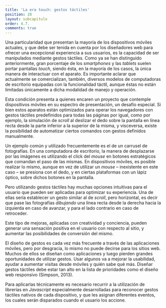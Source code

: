 ```yaml
---
title: 'La era touch: gestos táctiles'
position: 28
layout: subcapitulo
order: 4.7.
comments: true
---
```


Una particularidad que presentan la mayoría de los dispositivos móviles actuales, y que debe ser tenida en cuenta por los diseñadores web para ofrecer una excepcional experiencia a sus usuarios, es la capacidad de ser manipulados mediante gestos táctiles. Como ya se han distinguido anteriormente, gran porcentaje de los _smartphones_ y las _tablets_ suelen portar pantallas _touch_, siendo ésta, en la mayoría de los casos, la única manera de interactuar con el aparato. Es importante aclarar que actualmente se comercializan, también, diversos modelos de computadoras de escritorio equipadas con la funcionalidad táctil, aunque éstas no están limitadas únicamente a dicha modalidad de manejo y operación.

Esta condición presenta a quienes encaren un proyecto que contemple dispositivos móviles en su espectro de presentación, un desafío especial. Si bien estos aparatos están optimizados para operar los navegadores con gestos táctiles predefinidos para todas las páginas por igual, como por ejemplo, la simulación de _scroll_ al deslizar el dedo sobre la pantalla en línea recta desde la parte inferior a la superior de la misma, y visceversa, existe la posibilidad de automatizar ciertos comandos con gestos definidos manualmente.

Un ejemplo común y utilizado frecuentemente es el de un carrusel de fotografías. En una computadora de escritorio, la manera de desplazarse por las imágenes es utilizando el click del _mouse_ en botones estratégicos que comandan el paso de las mismas. En dispositivos móviles, es posible realizar lo mismo, aunque en vez de utilizar un _mouse_ – inexistente en este caso – se presiona con el dedo, y en ciertas plataformas con un lápiz óptico, sobre dichos botones en la pantalla.

Pero utilizando gestos táctiles hay muchas opciones intuitivas para el usuario que pueden ser aplicadas para optimizar su experiencia. Una de ellas sería establecer un gesto similar al de _scroll_, pero horizontal, es decir que pase las fotografías _dibujando_ una línea recta desde la derecha hacia la izquierda en caso de avanzar, y para el lado contrario en caso de retroceder.

Este tipo de mejoras, aplicadas con creatividad y conciencia, pueden generar una sensación positiva en el usuario con respecto al sitio, y aumentar las posibilidades de conversión del mismo.

El diseño de gestos es cada vez más frecuente a través de las aplicaciones móviles, pero por desgracia, lo mismo no puede decirse para los sitios web. Muchos de ellos se diseñan como aplicaciones y luego pierden grandes oportunidades de utilizar gestos. Usar algunos va a mejorar la usabilidad, ayudar a aumentar visitas desde móviles y quién sabe qué más. Diseñar gestos táctiles debe estar tan alto en la lista de prioridades como el diseño web responsivo (Simpson, 2013).

Para aplicarlas técnicamente es necesario recurrir a la utilización de librerías en _Javascript_ especialmente desarrolladas para reconocer gestos táctiles nativos de cada dispositivo, y que les asignan diferentes eventos, los cuales serán disparados cuando el usuario los accione.
